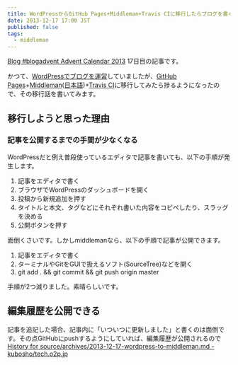 ```yaml
---
title: WordPressからGitHub Pages+Middleman+Travis CIに移行したらブログを書く気になれた話
date: 2013-12-17 17:00 JST
published: false
tags:
  - middleman
---
```


[Blog #blogadvent Advent Calendar 2013](http://www.adventar.org/calendars/167) 17日目の記事です。

かつて、[WordPressでブログを運営](http://inputxoutput.com/)していましたが、[GitHub Pages](http://pages.github.com/)+[Middleman](http://middlemanapp.com/)([日本語](http://middlemanjp.github.io/))+[Travis CI](https://travis-ci.org/)に移行してみたら捗るようになったので、その移行話を書いてみます。

## 移行しようと思った理由

### 記事を公開するまでの手間が少なくなる

WordPressだと例え普段使っているエディタで記事を書いても、以下の手順が発生します。

1. 記事をエディタで書く
2. ブラウザでWordPressのダッシュボードを開く
3. 投稿から新規追加を押す
4. タイトルと本文、タグなどにそれぞれ書いた内容をコピペしたり、スラッグを決める
5. 公開ボタンを押す

面倒くさいです。しかしmiddlemanなら、以下の手順で記事が公開できます。

1. 記事をエディタで書く
2. ターミナルやGitをGUIで扱えるソフト(SourceTree)などを開く
3. git add . && git commit && git push origin master

手順が2つ減りました。素晴らしいです。

## 編集履歴を公開できる

記事を追記した場合、記事内に「いついつに更新しました」と書くのは面倒です。その点GitHubにpushするようにしていれば、編集履歴が公開されるので[History for source/archives/2013-12-17-wordpress-to-middleman.md - kubosho/tech.o2p.jp](https://github.com/kubosho/tech.o2p.jp/commits/master/source/archives/2013-12-17-wordpress-to-middleman.md)